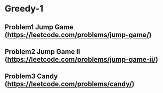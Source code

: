 # Greedy-1

## Problem1 Jump Game (https://leetcode.com/problems/jump-game/)


           
## Problem2 Jump Game II (https://leetcode.com/problems/jump-game-ii/)


## Problem3 Candy (https://leetcode.com/problems/candy/)

